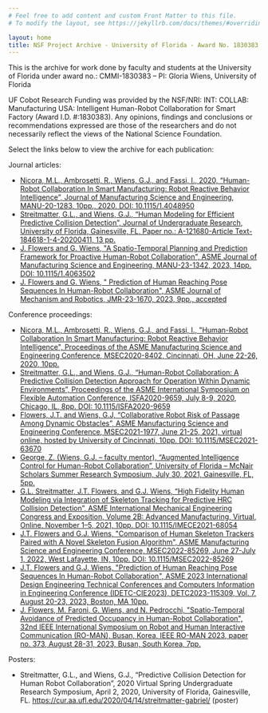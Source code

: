 ```yaml
---
# Feel free to add content and custom Front Matter to this file.
# To modify the layout, see https://jekyllrb.com/docs/themes/#overriding-theme-defaults

layout: home
title: NSF Project Archive - University of Florida - Award No. 1830383
---
```

<!--# NSF Project Archive - University of Florida - Award No. 1830383-->

This is the archive for work done by faculty and students at the University of Florida under award no.: CMMI-1830383 – PI: Gloria Wiens, University of Florida 

UF Cobot Research Funding was provided by the NSF/NRI: INT: COLLAB: Manufacturing USA: Intelligent Human-Robot Collaboration for Smart Factory (Award I.D. #:1830383). Any opinions, findings and conclusions or recommendations expressed are those of the researchers and do not necessarily reflect the views of the National Science Foundation.

Select the links below to view the archive for each publication:

Journal articles:
* [Nicora, M.L., Ambrosetti, R., Wiens, G.J., and Fassi, I., 2020, “Human-Robot Collaboration In Smart Manufacturing: Robot Reactive Behavior Intelligence”, Journal of Manufacturing Science and Engineering, MANU-20-1283, 10pp., 2020. DOI: 10.1115/1.4048950](https://github.com/UF-SAMM-Lab/NSF_project_archive_data/tree/main/JMSE_2020)
* [Streitmatter, G.L., and Wiens, G.J., “Human Modeling for Efficient Predictive Collision Detection”, Journal of Undergraduate Research, University of Florida, Gainesville, FL, Paper no.:  A-121680-Article Text-184618-1-4-20200411, 13 pp.](https://github.com/UF-SAMM-Lab/NSF_project_archive_data/tree/main/JUR_2021)
* [J. Flowers and G. Wiens, "A Spatio-Temporal Planning and Prediction Framework for Proactive Human-Robot Collaboration", ASME Journal of Manufacturing Science and Engineering, MANU-23-1342, 2023, 14pp. DOI: 10.1115/1.4063502](https://github.com/UF-SAMM-Lab/NSF_project_archive_data/tree/main/JMSE_2023)
* [J. Flowers and G. Wiens, " Prediction of Human Reaching Pose Sequences In Human-Robot Collaboration", ASME Journal of Mechanism and Robotics, JMR-23-1670, 2023, 9pp., accepted](https://github.com/UF-SAMM-Lab/NSF_project_archive_data/tree/main/IDETC-2023)

Conference proceedings:
* [Nicora, M.L., Ambrosetti, R., Wiens, G.J., and Fassi, I., "Human-Robot Collaboration In Smart Manufacturing: Robot Reactive Behavior Intelligence", Proceedings of the ASME Manufacturing Science and Engineering Conference, MSEC2020-8402, Cincinnati, OH, June 22-26, 2020, 10pp.]()
* [Streitmatter, G.L., and Wiens, G.J., “Human-Robot Collaboration: A Predictive Collision Detection Approach for Operation Within Dynamic Environments”, Proceedings of the ASME International Symposium on Flexible Automation Conference, ISFA2020-9659, July 8-9, 2020, Chicago, IL, 8pp. DOI: 10.1115/ISFA2020-9659](https://github.com/UF-SAMM-Lab/NSF_project_archive_data/tree/main/ISFA_2020)
* [Flowers, J.T. and Wiens, G.J, “Collaborative Robot Risk of Passage Among Dynamic Obstacles”, ASME Manufacturing Science and Engineering Conference, MSEC2021-1977, June 21-25, 2021, virtual online, hosted by University of Cincinnati, 10pp.  DOI:  10.1115/MSEC2021-63670](https://github.com/UF-SAMM-Lab/NSF_project_archive_data/tree/main/MSEC_2021)
* [George, Z. (Wiens, G.J. – faculty mentor), “Augmented Intelligence Control for Human-Robot Collaboration”, University of Florida – McNair Scholars Summer Research Symposium, July 30, 2021, Gainesville, FL, 5pp.]()
* [G.L. Streitmatter, J.T. Flowers, and G.J. Wiens, “High Fidelity Human Modeling via Integration of Skeleton Tracking for Predictive HRC Collision Detection”, ASME International Mechanical Engineering Congress and Exposition, Volume 2B: Advanced Manufacturing, Virtual, Online, November 1–5, 2021, 10pp. DOI: 10.1115/IMECE2021-68054](https://github.com/UF-SAMM-Lab/NSF_project_archive_data/tree/main/IMECE_2021)
* [J.T. Flowers and G.J. Wiens, "Comparison of Human Skeleton Trackers Paired with A Novel Skeleton Fusion Algorithm", ASME Manufacturing Science and Engineering Conference, MSEC2022-85269, June 27-July 1, 2022, West Lafayette, IN, 10pp. DOI: 10.1115/MSEC2022-85269](https://github.com/UF-SAMM-Lab/NSF_project_archive_data/tree/main/MSEC_2022)
* [J.T. Flowers and G.J. Wiens, "Prediction of Human Reaching Pose Sequences In Human-Robot Collaboration", ASME 2023 International Design Engineering Technical Conferences and Computers Information in Engineering Conference (IDETC-CIE2023), DETC2023-115309, Vol. 7, August 20-23, 2023, Boston, MA 10pp.](https://github.com/UF-SAMM-Lab/NSF_project_archive_data/tree/main/IDETC-2023)
* [J. Flowers, M. Faroni, G. Wiens, and N. Pedrocchi, "Spatio-Temporal Avoidance of Predicted Occupancy in Human-Robot Collaboration", 32nd IEEE International Symposium on Robot and Human Interactive Communication (RO-MAN), Busan, Korea, IEEE  RO-MAN 2023, paper no. 373, August 28-31, 2023, Busan, South Korea, 7pp.](https://github.com/UF-SAMM-Lab/NSF_project_archive_data/tree/main/ROMAN_2023)

Posters:
* Streitmatter, G.L., and Wiens, G.J., “Predictive Collision Detection for Human Robot Collaboration”, 2020 Virtual Spring Undergraduate Research Symposium, April 2, 2020, University of Florida, Gainesville, FL. https://cur.aa.ufl.edu/2020/04/14/streitmatter-gabriel/ (poster)

